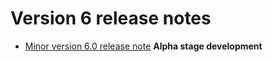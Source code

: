 Version 6 release notes
=======================

- [Minor version 6.0 release note](releasenote-6.0.md) **Alpha stage development**
